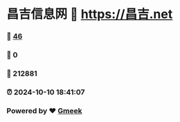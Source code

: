 # 昌吉信息网 :link: https://昌吉.net 
### :page_facing_up: [46](https://昌吉.net/tag.html) 
### :speech_balloon: 0 
### :hibiscus: 212881 
### :alarm_clock: 2024-10-10 18:41:07 
### Powered by :heart: [Gmeek](https://github.com/Meekdai/Gmeek)
